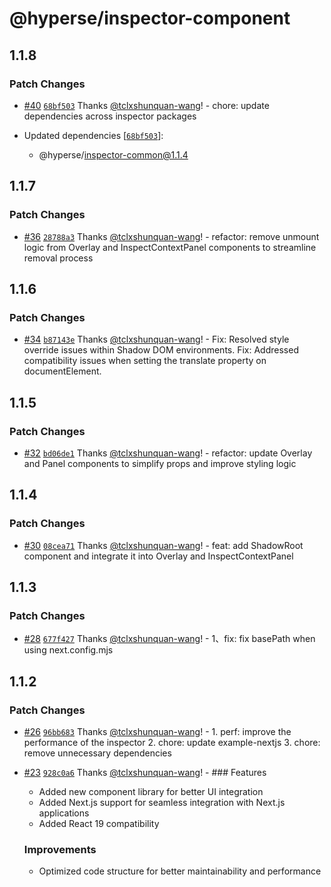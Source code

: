 # @hyperse/inspector-component

## 1.1.8

### Patch Changes

- [#40](https://github.com/hyperse-io/code-inspector/pull/40) [`68bf503`](https://github.com/hyperse-io/code-inspector/commit/68bf5037db8b6447ff68a6413e0ecb31bbea8d3f) Thanks [@tclxshunquan-wang](https://github.com/tclxshunquan-wang)! - chore: update dependencies across inspector packages

- Updated dependencies [[`68bf503`](https://github.com/hyperse-io/code-inspector/commit/68bf5037db8b6447ff68a6413e0ecb31bbea8d3f)]:
  - @hyperse/inspector-common@1.1.4

## 1.1.7

### Patch Changes

- [#36](https://github.com/hyperse-io/code-inspector/pull/36) [`28788a3`](https://github.com/hyperse-io/code-inspector/commit/28788a3403355e7d726e4aa451cf40c0c11c97ff) Thanks [@tclxshunquan-wang](https://github.com/tclxshunquan-wang)! - refactor: remove unmount logic from Overlay and InspectContextPanel components to streamline removal process

## 1.1.6

### Patch Changes

- [#34](https://github.com/hyperse-io/code-inspector/pull/34) [`b87143e`](https://github.com/hyperse-io/code-inspector/commit/b87143e6435a63fa7f9a294cbfdb9f503d069bc4) Thanks [@tclxshunquan-wang](https://github.com/tclxshunquan-wang)! - Fix: Resolved style override issues within Shadow DOM environments.
  Fix: Addressed compatibility issues when setting the translate property on documentElement.

## 1.1.5

### Patch Changes

- [#32](https://github.com/hyperse-io/code-inspector/pull/32) [`bd06de1`](https://github.com/hyperse-io/code-inspector/commit/bd06de1871003623e887d5493c2805972a0e30ea) Thanks [@tclxshunquan-wang](https://github.com/tclxshunquan-wang)! - refactor: update Overlay and Panel components to simplify props and improve styling logic

## 1.1.4

### Patch Changes

- [#30](https://github.com/hyperse-io/code-inspector/pull/30) [`08cea71`](https://github.com/hyperse-io/code-inspector/commit/08cea7138e45708ba2c41499542749003b336fa7) Thanks [@tclxshunquan-wang](https://github.com/tclxshunquan-wang)! - feat: add ShadowRoot component and integrate it into Overlay and InspectContextPanel

## 1.1.3

### Patch Changes

- [#28](https://github.com/hyperse-io/code-inspector/pull/28) [`677f427`](https://github.com/hyperse-io/code-inspector/commit/677f427e99cd7eff979e6384289e43b4a989a916) Thanks [@tclxshunquan-wang](https://github.com/tclxshunquan-wang)! - 1、fix: fix basePath when using next.config.mjs

## 1.1.2

### Patch Changes

- [#26](https://github.com/hyperse-io/code-inspector/pull/26) [`96bb683`](https://github.com/hyperse-io/code-inspector/commit/96bb683c0566fcda4ccfa6a6efe0e1bb6dd040b1) Thanks [@tclxshunquan-wang](https://github.com/tclxshunquan-wang)! - 1. perf: improve the performance of the inspector 2. chore: update example-nextjs 3. chore: remove unnecessary dependencies

- [#23](https://github.com/hyperse-io/code-inspector/pull/23) [`928c0a6`](https://github.com/hyperse-io/code-inspector/commit/928c0a6a997729c3fd1de0a8411fc4244eff5ccc) Thanks [@tclxshunquan-wang](https://github.com/tclxshunquan-wang)! - ### Features

  - Added new component library for better UI integration
  - Added Next.js support for seamless integration with Next.js applications
  - Added React 19 compatibility

  ### Improvements

  - Optimized code structure for better maintainability and performance
